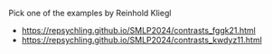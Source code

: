 Pick one of the examples by Reinhold Kliegl

* https://repsychling.github.io/SMLP2024/contrasts_fggk21.html
* https://repsychling.github.io/SMLP2024/contrasts_kwdyz11.html

